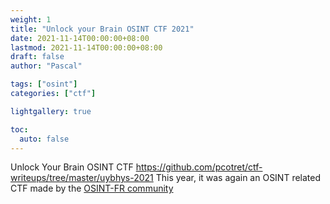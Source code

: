 ```yaml
---
weight: 1
title: "Unlock your Brain OSINT CTF 2021"
date: 2021-11-14T00:00:00+08:00
lastmod: 2021-11-14T00:00:00+08:00
draft: false
author: "Pascal"

tags: ["osint"]
categories: ["ctf"]

lightgallery: true

toc:
  auto: false
---
```


Unlock Your Brain OSINT CTF https://github.com/pcotret/ctf-writeups/tree/master/uybhys-2021
This year, it was again an OSINT related CTF made by the [OSINT-FR community](https://osintfr.com/fr/accueil/)